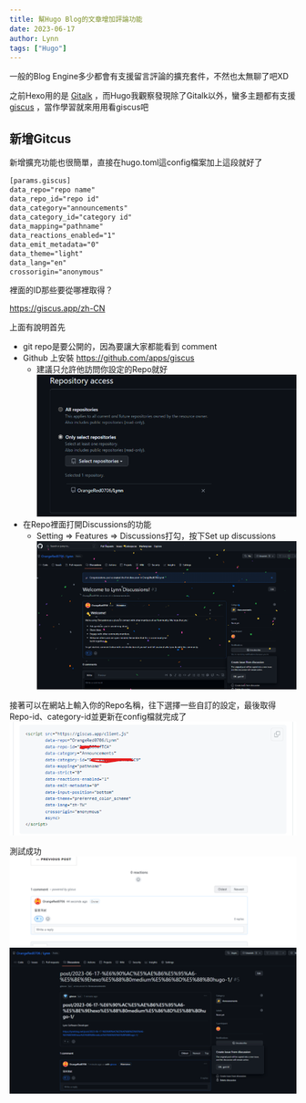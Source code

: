 ```yaml
---
title: 幫Hugo Blog的文章增加評論功能
date: 2023-06-17
author: Lynn
tags: ["Hugo"]
---
```


一般的Blog Engine多少都會有支援留言評論的擴充套件，不然也太無聊了吧XD

之前Hexo用的是 [Gitalk](ttps://github.com/gitalk/gitalk) ，而Hugo我觀察發現除了Gitalk以外，蠻多主題都有支援 [giscus](https://github.com/giscus/giscus) ，當作學習就來用用看giscus吧

<!--more-->

## 新增Gitcus

新增擴充功能也很簡單，直接在hugo.toml這config檔案加上這段就好了
```
[params.giscus]
data_repo="repo name"
data_repo_id="repo id"
data_category="announcements"
data_category_id="category id"
data_mapping="pathname"
data_reactions_enabled="1"
data_emit_metadata="0"
data_theme="light"
data_lang="en"
crossorigin="anonymous"
```

裡面的ID那些要從哪裡取得？

https://giscus.app/zh-CN

上面有說明首先
* git repo是要公開的，因為要讓大家都能看到 comment
* Github 上安裝 https://github.com/apps/giscus
    * 建議只允許他訪問你設定的Repo就好
    ![](./img/upload_c1dc11505b90f1a13af6f179937663aa.png) 
* 在Repo裡面打開Discussions的功能 
    * Setting => Features => Discussions打勾，按下Set up discussions
    ![](./img/upload_d3c35d97711f545a70ea8ea603d0454c.png)

接著可以在網站上輸入你的Repo名稱，往下選擇一些自訂的設定，最後取得Repo-id、category-id並更新在config檔就完成了
![](./img/upload_89b3ed9f26c3617029f155cd5de67606.png)

測試成功
![](./img/upload_b3548377dc8901d91922e2a5f00366b0.png)
![](./img/upload_6b191eb69a0ddf8f5a057ed403c0bf3c.png)

